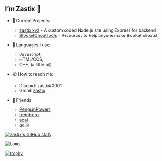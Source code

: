 ## I’m Zastix 👋

- 👀 Current Projects:
  - [zastix.xyz](https://zastix.xyz/) - A custom coded Node.js site using Express for backend
  - [BlooketCheatTools](https://github.com/notzastix/BlooketCheatTools) - Resources to help anyone make Blooket cheats!
  
  
- 🌱 Languages I use:
  - Javascript,
  - HTML/CCS,
  - C++, (a little bit)
  
- 📫 How to reach me:
  - Discord: zastix#0001
  - Gmail: [zastix](https://mail.google.com/mail/?view=cm&fs=1&to=zastix@zastix.xyz&su=Contact%20Me)

- 👥 Friends:
  - [PenguinPowers](https://github.com/penguinblook/)
  - [tremblero](https://github.com/tremblero)
  - [acai](https://github.com/l2vy7)
  - [qaiik](https://github.com/qaiik)

[![zastix's GitHub stats](https://github-readme-stats-one-bice.vercel.app/api?username=notzastix&show_icons=true&include_all_commits=true&count_private=true&role=OWNER,COLLABORATOR&theme=aura)](https://github.com/anuraghazra/github-readme-stats)

![Lang](https://github-readme-stats.vercel.app/api/top-langs/?username=notzastix&theme=dark)

[![trophy](https://github-profile-trophy.vercel.app/?username=notzastix&theme=onedark)](https://github.com/notzastix/notzastix)
